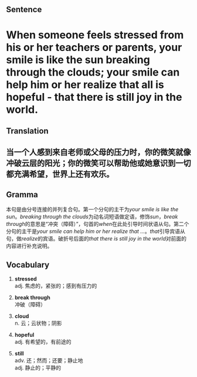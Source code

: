 ## Sentence

<h1>When someone feels stressed from his or her teachers or parents, your smile is like the sun breaking through the clouds; your smile can help him or her realize that all is hopeful - that there is still joy in the world.</h1>

## Translation

<h2>当一个人感到来自老师或父母的压力时，你的微笑就像冲破云层的阳光；你的微笑可以帮助他或她意识到一切都充满希望，世界上还有欢乐。</h2>     

## Gramma     

本句是由分号连接的并列复合句。第一个分句的主干为*your smile is like the sun*。*breaking through the clouds*为动名词短语做定语，修饰*sun*，*break through*的意思是“冲突（障碍）”，句首的*when*在此处引导时间状语从句。第二个分句的主干是*your smile can help him or her realize that ...*。*that*引导宾语从句，做*realize*的宾语。破折号后面的*that there is still joy in the world*对前面的内容进行补充说明。      


## Vocabulary   

1. **stressed**        
adj. 焦虑的，紧张的；感到有压力的          

2. **break through**        
冲破（障碍）         

3. **cloud**         
n. 云；云状物；阴影          

4. **hopeful**         
adj. 有希望的，有前途的         

5. **still**        
adv. 还；然而；还要；静止地         
adj. 静止的；平静的        
